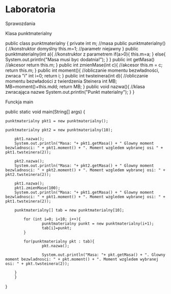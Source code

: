 # Laboratoria
Sprawozdania

Klasa punktmaterialny


public class punktmaterialny {
    private int m;            //masa
    public punktmaterialny(){ //konstruktor domyślny
        this.m=1; //parametr niejawny
    }
    public punktmaterialny(int a){ //konstruktor z parametrem
        if(a>0){
            this.m=a;
        }
        else{
            System.out.println("Masa musi byc dodatnia!");
        }
    }
    public int getMasa()     //akcesor
        return this.m;
    }
    public int zmienMase(int c){ //akcesor
        this.m = c;
        return this.m;
    }
    public int moment(){   //obliczanie momentu bezwładności, zwraca "i"
        int i=0;
        return i;
    }
    public int twsteinera(int d){ //obliczanie momentu bezwładości z twierdzenia Steinera
        int MB;
        MB=moment()+this.m*d*d;
        return MB;
    }
    public void nazwa(){       //klasa zwracająca nazwe
        System.out.println("Punkt materialny");
    }
}

Funckja main

public static void main(String[] args) {

    punktmaterialny pkt1 = new punktmaterialny();

    punktmaterialny pkt2 = new punktmaterialny(10);

        pkt1.nazwa();
        System.out.println("Masa: "+ pkt1.getMasa() + " Glowny moment bezwladnosci: " + pkt1.moment() + ". Moment wzgledem wybranej osi " + pkt1.twsteinera(2));

        pkt2.nazwa();
        System.out.println("Masa: "+ pkt2.getMasa() + " Glowny moment bezwladnosci: " + pkt2.moment() + ". Moment wzgledem wybranej osi: " + pkt2.twsteinera(2));

        pkt1.nazwa();
        pkt1.zmienMase(100);
        System.out.println("Masa: "+ pkt1.getMasa() + " Glowny moment bezwladnosci: " + pkt1.moment() + ". Moment wzgledem wybranej osi: " + pkt1.twsteinera(2));

        punktmaterialny[] tab = new punktmaterialny[10];

            for (int i=0; i<10; i++){
                    punktmaterialny punkt = new punktmaterialny(i+1);
                    tab[i]=punkt;
            }

            for(punktmaterialny pkt : tab){
                    pkt.nazwa();

                    System.out.println("Masa: "+ pkt.getMasa() + ". Glowny moment bezwladnosci: " + pkt.moment() + ". Moment wzgledem wybranej osi: " + pkt.twsteinera(2));

        }
        }
}
